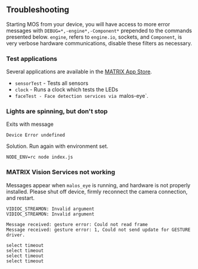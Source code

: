 ## Troubleshooting

Starting MOS from your device, you will have access to more error messages with `DEBUG=*,-engine*,-Component*` prepended to the commands presented below. `engine`, refers to `engine.io`, sockets, and `Component`, is very verbose hardware communications, disable these filters as necessary.

### Test applications
Several applications are available in the [MATRIX App Store](https://apps.matrix.one).

* `sensorTest` - Tests all sensors
* `clock` - Runs a clock which tests the LEDs
* `faceTest - Face detection services via `malos-eye`.

### Lights are spinning, but don't stop

Exits with message
```
Device Error undefined
```
Solution. Run again with environment set.
```
NODE_ENV=rc node index.js
```

### MATRIX Vision Services not working
Messages appear when `malos_eye` is running, and hardware is not properly installed. Please shut off device, firmly reconnect the camera connection, and restart.
```
VIDIOC_STREAMON: Invalid argument
VIDIOC_STREAMON: Invalid argument

Message received: gesture error: Could not read frame
Message received: gesture error: 1, Could not send update for GESTURE driver.

select timeout
select timeout
select timeout
select timeout
```